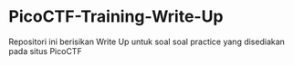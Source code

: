 # PicoCTF-Training-Write-Up
Repositori ini berisikan Write Up untuk soal soal practice yang disediakan pada situs PicoCTF
